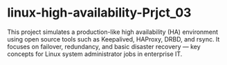 # linux-high-availability-Prjct_03
This project simulates a production-like high availability (HA) environment using open source tools such as Keepalived, HAProxy, DRBD, and rsync. It focuses on failover, redundancy, and basic disaster recovery — key concepts for Linux system administrator jobs in enterprise IT.
